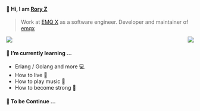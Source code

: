 #### 😬 Hi, I am [Rory Z](https://github.com/Rory-Z)

>  Work at [EMQ X](https://emqx.io) as a software engineer. Developer and maintainer of [emqx](https://github.com/emqx/emqx)

<img align="right" src="https://github-readme-stats.vercel.app/api?username=rory-z&show_icons=true" />	

<a title="Hits" target="_blank" href="https://github.com/ror-z/rory-z"><img src="https://hits.b3log.org/rory-z/rory-z.svg"></a>

#### 🌱 I’m currently learning ...

- Erlang / Golang and more 💻
- How to live 🍷
- How to play music 🎵
- How to become strong 💪

#### 🚬 To be Continue ...